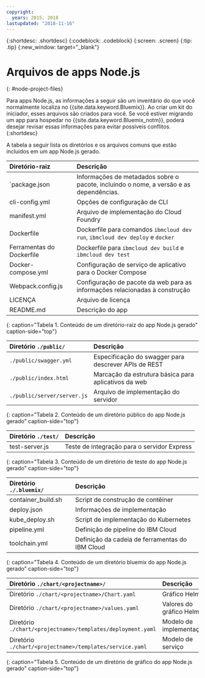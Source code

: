 ```yaml
---
copyright:
  years: 2015, 2018
lastupdated: "2018-11-16"
---
```


{:shortdesc: .shortdesc}
{:codeblock: .codeblock}
{:screen: .screen}
{:tip: .tip}
{:new_window: target="_blank"}

# Arquivos de apps Node.js
{: #node-project-files}

Para apps Node.js, as informações a seguir são um inventário do que você normalmente localiza no {{site.data.keyword.Bluemix}}. Ao criar um kit do iniciador, esses arquivos são criados para você. Se você estiver migrando um app para hospedar no {{site.data.keyword.Bluemix_notm}}, poderá desejar revisar essas informações para evitar possíveis conflitos. 
{:shortdesc}

A tabela a seguir lista os diretórios e os arquivos comuns que estão incluídos em um app Node.js gerado.

| Diretório-raiz                                     | Descrição                       |
|:------------------------------------------------|:------------------------------------------|
|`package.json | Informações de metadados sobre o pacote, incluindo o nome, a versão e as dependências. |
|cli-config.yml | Opções de configuração de CLI |
|manifest.yml | Arquivo de implementação do Cloud Foundry |
|Dockerfile | Dockerfile para comandos `ibmcloud dev run`, `ibmcloud dev deploy` e `docker` |
|Ferramentas do Dockerfile | Dockerfile para `ibmcloud dev build` e `ibmcloud dev test` |
|Docker-compose.yml | Configuração de serviço de aplicativo para o Docker Compose |
|Webpack.config.js | Configuração de pacote da web para as informações relacionadas à construção |
| LICENÇA | Arquivo de licença |
|README.md | Descrição do app |
{: caption="Tabela 1. Conteúdo de um diretório-raiz do app Node.js gerado" caption-side="top"}

| Diretório `./public/` | Descrição |
|:------------------------------------------------|:------------------------------------------|
| `./public/swagger.yml` | Especificação do swagger para descrever APIs de REST |
| `./public/index.html` | Marcação da estrutura básica para aplicativos da web |
|`./public/server/server.js` | Arquivo de implementação do servidor |
{: caption="Tabela 2. Conteúdo de um diretório público do app Node.js gerado" caption-side="top"}

| Diretório `./test/` | Descrição |
|:------------------------------------------------|:------------------------------------------|
| test-server.js | Teste de integração para o servidor Express |
{: caption="Tabela 3. Conteúdo de um diretório de teste do app Node.js gerado" caption-side="top"}

| Diretório `./.bluemix/` | Descrição |
|:------------------------------------------------|:------------------------------------------|
| container_build.sh | Script de construção de contêiner |
| deploy.json | Informações de implementação |
| kube_deploy.sh | Script de implementação do Kubernetes |
| pipeline.yml | Definição de pipeline do IBM Cloud |
| toolchain.yml | Definição da cadeia de ferramentas do IBM Cloud |
{: caption="Tabela 4. Conteúdo de um diretório bluemix do app Node.js gerado" caption-side="top"}

| Diretório `./chart/<projectname>/` | Descrição |
|:------------------------------------------------|:------------------------------------------|
| Diretório `./chart/<projectname>/Chart.yaml` | Gráfico Helm |
| Diretório `./chart/<projectname>/values.yaml` | Valores do gráfico Helm |
| Diretório `./chart/<projectname>/templates/deployment.yaml` | Modelo de implementação |
| Diretório `./chart/<projectname>/templates/service.yaml` | Modelo de serviço |
{: caption="Tabela 5. Conteúdo de um diretório de gráfico do app Node.js gerado" caption-side="top"}
